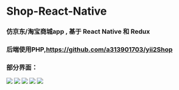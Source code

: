 # Shop-React-Native

### 仿京东/淘宝商城app , 基于 React Native 和 Redux 

### 后端使用PHP,https://github.com/a313901703/yii2Shop

### 部分界面：
![](https://github.com/a313901703/AwesomeProject/tree/master/shopApp/preview/home.png)      ![](https://github.com/a313901703/AwesomeProject/tree/master/shopApp/preview/product.png)      ![](https://github.com/a313901703/AwesomeProject/tree/master/shopApp/preview/my.png)   ![](https://github.com/a313901703/AwesomeProject/tree/master/shopApp/preview/address.png)   ![](https://github.com/a313901703/AwesomeProject/tree/master/shopApp/preview/comfirm-order.png)   